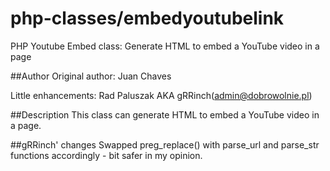php-classes/embedyoutubelink
===========

PHP Youtube Embed class: Generate HTML to embed a YouTube video in a page

##Author
Original author: Juan Chaves

Little enhancements: Rad Paluszak AKA gRRinch(admin@dobrowolnie.pl)

##Description
This class can generate HTML to embed a YouTube video in a page.

##gRRinch' changes
Swapped preg_replace() with parse_url and parse_str functions accordingly - bit safer in my opinion.
